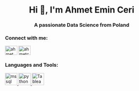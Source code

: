 <h1 align="center">Hi 👋, I'm Ahmet Emin Ceri</h1>
<h3 align="center">A passionate Data Science from Poland</h3>

<h3 align="left">Connect with me:</h3>
<p align="left">
<a href="https://linkedin.com/in/ahmet emin ceri" target="blank"><img align="center" src="https://raw.githubusercontent.com/rahuldkjain/github-profile-readme-generator/master/src/images/icons/Social/linked-in-alt.svg" alt="ahmet emin ceri" height="30" width="40" /></a>
<a href="https://instagram.com/ahmetceri.1" target="blank"><img align="center" src="https://raw.githubusercontent.com/rahuldkjain/github-profile-readme-generator/master/src/images/icons/Social/instagram.svg" alt="ahmetceri.1" height="30" width="40" /></a>
</p>

<h3 align="left">Languages and Tools:</h3>
<p align="left"> <a href="https://www.microsoft.com/en-us/sql-server" target="_blank" rel="noreferrer"> <img src="https://www.svgrepo.com/show/303229/microsoft-sql-server-logo.svg" alt="mssql" width="40" height="40"/> </a> <a href="https://www.python.org" target="_blank" rel="noreferrer"> <img src="[https://raw.githubusercontent.com/devicons/devicon/master/icons/python/python-original.svg]" alt="python" width="40" height="40"/> </a> 
<a href=" https://www.tableau.com/" target="_blank" rel="noreferrer"> <img src="(https://cdnl.tblsft.com/sites/default/files/pages/tableau_cmyk_2015.png)" alt="Tableau" width="40" height="40"/> </a></p>
